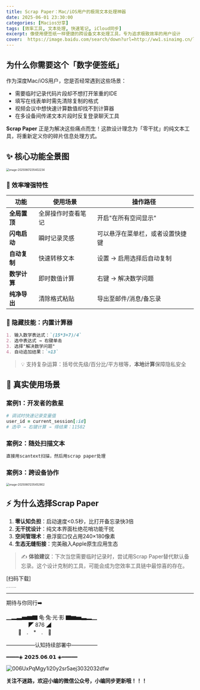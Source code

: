```yaml
---
title: Scrap Paper：Mac/iOS用户的极简文本处理神器
date: 2025-06-01 23:30:00
categories: [Macios分享]
tags: [效率工具, 文本处理, 快速笔记, iCloud同步]
excerpt: 像使用便签纸一样便捷的跨设备文本处理工具，专为追求极致效率的用户设计
cover:  https://image.baidu.com/search/down?url=http://ww1.sinaimg.cn/large/006UxPqMgy1i20wlzntz4j30h00bcq3s.jpg
---
```


## 为什么你需要这个「数字便签纸」

作为深度Mac/iOS用户，您是否经常遇到这些场景：
- 需要临时记录代码片段却不想打开笨重的IDE
- 填写在线表单时需先清除复制的格式
- 视频会议中想快速计算数值却找不到计算器
- 在多设备间传递文本片段时反复登录聊天工具

**Scrap Paper** 正是为解决这些痛点而生！这款设计理念为「零干扰」的纯文本工具，将重新定义你的碎片信息处理方式。

## ✨ 核心功能全景图

<img src="https://image.baidu.com/search/down?url=http://ww1.sinaimg.cn/large/006UxPqMgy1i209qfjidfj30gu0lyq54.jpg" alt="image-20250601235402234" style="zoom:50%;" />

### 🚀 效率增强特性

| 功能 | 使用场景 | 操作路径 |
|------|----------|----------|
| **全局置顶** | 全屏操作时查看笔记 | 开启"在所有空间显示" |
| **闪电启动** | 瞬时记录灵感 | 可以悬浮在菜单栏，或者设置快捷键 |
| **自动复制** | 快速转移文本 | 设置 → 启用选择后自动复制 |
| **数学计算** | 即时数值计算 | 右键 → 解决数学问题 |
| **纯净导出** | 清除格式粘贴 | 导出至邮件/消息/备忘录 |

### 🔢 隐藏技能：内置计算器
```markdown
1. 输入数学表达式：`(15*3+7)/4`
2. 选中表达式 → 右键单击
3. 选择"解决数学问题"
4. 自动追加结果：`=13`
```
> 💡 支持复杂运算：括号优先级/百分比/平方根等，**本地计算**保障隐私安全

## 🎯 真实使用场景
### 案例1：开发者的救星

```ruby
# 调试时快速记录变量值
user_id = current_session[:id] 
# 选中 → 右键计算 → 得结果：11582
```

### 案例2：随处扫描文本

```markdown
直接用scantext扫描，然后用scrap paper处理
```

### 案例3：跨设备协作

<img src="https://image.baidu.com/search/down?url=http://ww1.sinaimg.cn/large/006UxPqMgy1i209r8ipb5j316k0gqmzw.jpg" alt="image-20250601235452902" style="zoom:50%;" />

## ⚡ 为什么选择Scrap Paper

1. **零认知负担**：启动速度<0.5秒，比打开备忘录快3倍
2. **无干扰设计**：纯文本界面杜绝花哨功能干扰
3. **空间管理术**：悬浮窗口仅占用240×180像素
4. **生态无缝衔接**：完美融入Apple原生应用生态

> ✍️ **体验建议**：下次当您需要临时记录时，尝试用Scrap Paper替代默认备忘录。这个设计克制的工具，可能会成为您效率工具链中最惊喜的存在。 

[扫码下载]

<img src='https://image.baidu.com/search/down?url=http://ww1.sinaimg.cn/large/006UxPqMgy1i2098miz1qj30sg0sgjuy.jpg' alt='006UxPqMgy1i2098miz1qj30sg0sgjuy' style="zoom:10%;"/>

---

期待与你同行➡️

▁▂▃▅▆▇ 龟·兔·光·影 ▇▆▅▃▂▁  
　　　　           ◤ 876 ◢  
　　            🐢　.　*　.　🐇  

—————–认知持续部署中—————

━━━━◈ 𝟮𝟬𝟮𝟱.𝟬𝟲.𝟬𝟭 ◈━━━━━

<img src='https://image.baidu.com/search/down?url=http://ww1.sinaimg.cn/large/006UxPqMgy1i20y2sr5aej3032032dfw.jpg' alt='006UxPqMgy1i20y2sr5aej3032032dfw'/>

**关注不迷路，欢迎小编的微信公众号，小编同步更新哦！！！**
